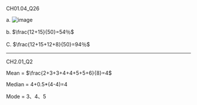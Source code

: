 CH01.04_Q26

a.
![image](https://github.com/user-attachments/assets/c87c3309-8a89-47a0-b155-b062077fb2b0)

b.
$\frac{12+15}{50}=54％$ 

C.
$\frac{12+15+12+8}{50}=94％$

---

CH2.01_Q2

Mean = $\frac{2+3+3+4+4+5+5+6}{8}=4$

Median = 4+0.5*(4-4)=4

Mode = 3、4、5
